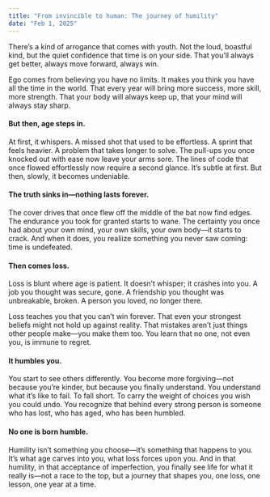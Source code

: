 ```yaml
---
title: "From invincible to human: The journey of humility"
date: "Feb 1, 2025"
---
```


There’s a kind of arrogance that comes with youth. Not the loud, boastful kind, but the quiet confidence that time is on your side. That you’ll always get better, always move forward, always win.

Ego comes from believing you have no limits. It makes you think you have all the time in the world. That every year will bring more success, more skill, more strength. That your body will always keep up, that your mind will always stay sharp.

#### But then, age steps in.

At first, it whispers. A missed shot that used to be effortless. A sprint that feels heavier. A problem that takes longer to solve. The pull-ups you once knocked out with ease now leave your arms sore. The lines of code that once flowed effortlessly now require a second glance. It’s subtle at first. But then, slowly, it becomes undeniable.

#### The truth sinks in—nothing lasts forever.

The cover drives that once flew off the middle of the bat now find edges. The endurance you took for granted starts to wane. The certainty you once had about your own mind, your own skills, your own body—it starts to crack. And when it does, you realiize something you never saw coming: time is undefeated.

#### Then comes loss.

Loss is blunt where age is patient. It doesn’t whisper; it crashes into you. A job you thought was secure, gone. A friendship you thought was unbreakable, broken. A person you loved, no longer there.

Loss teaches you that you can’t win forever. That even your strongest beliefs might not hold up against reality. That mistakes aren’t just things other people make—you make them too. You learn that no one, not even you, is immune to regret.

#### It humbles you.

You start to see others differently. You become more forgiving—not because you’re kinder, but because you finally understand. You understand what it’s like to fail. To fall short. To carry the weight of choices you wish you could undo. You recognize that behind every strong person is someone who has lost, who has aged, who has been humbled.

#### No one is born humble.

Humility isn’t something you choose—it’s something that happens to you. It’s what age carves into you, what loss forces upon you. And in that humility, in that acceptance of imperfection, you finally see life for what it really is—not a race to the top, but a journey that shapes you, one loss, one lesson, one year at a time.
